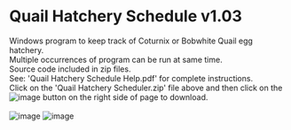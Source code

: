 # Quail Hatchery Schedule  v1.03
Windows program to keep track of Coturnix or Bobwhite Quail egg hatchery.<BR>
Multiple occurrences of program can be run at same time.   
Source code included in zip files.<BR>
See: 'Quail Hatchery Schedule Help.pdf' for complete instructions.<BR>
Click on the 'Quail Hatchery Scheduler.zip' file above and then click on the ![image](https://github.com/inwtx/QuailHatcherySchedule/assets/32821617/b2b1d8dc-c2b9-48d7-a425-92c5a9c05f46)
button on the right side of page to download.
<BR>  
![image](https://github.com/inwtx/QuailHatcherySchedule/assets/32821617/fa18f964-01f9-4276-89c2-d5571e70fea6)
![image](https://github.com/inwtx/QuailHatcherySchedule/assets/32821617/f3765af9-e705-4873-8d09-5d996a54d12c)

<BR>
<BR>
  
